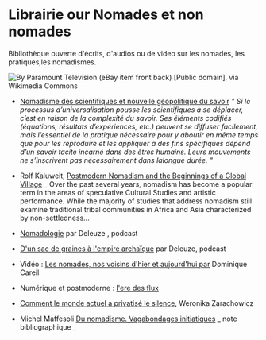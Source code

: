 # Librairie our Nomades et non nomades

Bibliothèque ouverte d'écrits, d'audios ou de video sur les nomades, les pratiques,les nomadismes.

![By Paramount Television (eBay item front back) [Public domain], via Wikimedia Commons ](https://upload.wikimedia.org/wikipedia/commons/4/48/Leonard_Nimoy_William_Shatner_Spock%27s_Brain_Star_Trek_1968.JPG)

- [Nomadisme des scientifiques et nouvelle géopolitique du savoir](http://www.cairn.info/revue-internationale-des-sciences-sociales-2001-2-page-341.html) _" Si le processus d’universalisation pousse les scientifiques à se déplacer, c’est en raison de la complexité du savoir. Ses éléments codifiés (équations, résultats d’expériences, etc.) peuvent se diffuser facilement, mais l’essentiel de la pratique nécessaire pour y aboutir en même temps que pour les reproduire et les appliquer à des fins spécifiques dépend d’un savoir tacite incarné dans des êtres humains. Leurs mouvements ne s’inscrivent pas nécessairement dans lalongue durée. "_

- Rolf Kaluweit, [Postmodern Nomadism and the Beginnings of a Global Village](http://urfist.enc-sorbonne.fr/sites/default/files/ab/Bouchard_Comparaison_AO_RSX_112016.pdf) _ Over  the  past  several  years, nomadism has  become  a  popular  term  in  the  areas  of  speculative  Cultural  Studies  and  artistic  performance. While  the  majority  of  studies that  address nomadism still  examine  traditional  tribal  communities  in  Africa  and  Asia  characterized  by  non-settledness...  

- [Nomadologie](https://youtu.be/2MeC5uC48Kk) par Deleuze , podcast

- [D'un sac de graines à l'empire archaïque](https://youtu.be/X55HCa2_BHI) par Deleuze, podcast

- Vidéo : [Les nomades, nos voisins d'hier et aujourd'hui par](https://www.youtube.com/watch?v=EIkTcWcXclw&feature=youtu.be) Dominique Careil

- Numérique et postmoderne : [l'ere des flux](http://laurent.jullier.free.fr/TEL/LJ2009_Flussi.pdf)

- [Comment le monde actuel a privatisé le silence](http://www.telerama.fr/idees/comment-le-monde-actuel-a-privatise-le-silence,138904.php#EI7rz5ziWytDzh4b.01),  Weronika Zarachowicz

- Michel Maffesoli [Du nomadisme. Vagabondages initiatiques](http://www.persee.fr/doc/agora_1268-5666_1997_num_10_1_1574_t12_0132_0000_2) _ note bibliographique _
